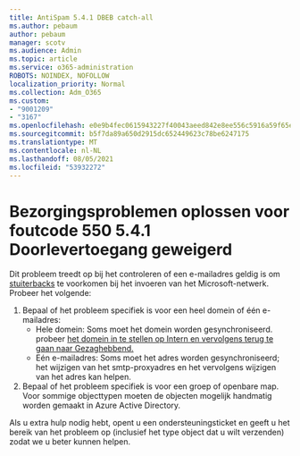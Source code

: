 ```yaml
---
title: AntiSpam 5.4.1 DBEB catch-all
ms.author: pebaum
author: pebaum
manager: scotv
ms.audience: Admin
ms.topic: article
ms.service: o365-administration
ROBOTS: NOINDEX, NOFOLLOW
localization_priority: Normal
ms.collection: Adm_O365
ms.custom:
- "9001209"
- "3167"
ms.openlocfilehash: e0e9b4fec0615943227f40043aeed842e8ee556c5916a59f65e79ce121ec9547
ms.sourcegitcommit: b5f7da89a650d2915dc652449623c78be6247175
ms.translationtype: MT
ms.contentlocale: nl-NL
ms.lasthandoff: 08/05/2021
ms.locfileid: "53932272"
---
```

# <a name="fix-delivery-issues-for-error-code-550-541-relay-access-denied"></a>Bezorgingsproblemen oplossen voor foutcode 550 5.4.1 Doorlevertoegang geweigerd

Dit probleem treedt op bij het controleren of een e-mailadres geldig is om [stuiterbacks](https://docs.microsoft.com/exchange/mail-flow-best-practices/use-directory-based-edge-blocking) te voorkomen bij het invoeren van het Microsoft-netwerk. Probeer het volgende:

1. Bepaal of het probleem specifiek is voor een heel domein of één e-mailadres:
    - Hele domein: Soms moet het domein worden gesynchroniseerd. probeer [het domein in te stellen op Intern en vervolgens terug te gaan naar Gezaghebbend.](https://docs.microsoft.com/exchange/mail-flow-best-practices/manage-accepted-domains/manage-accepted-domains)
    - Eén e-mailadres: Soms moet het adres worden gesynchroniseerd; het wijzigen van het smtp-proxyadres en het vervolgens wijzigen van het adres kan helpen.
2. Bepaal of het probleem specifiek is voor een groep of openbare map. Voor sommige objecttypen moeten de objecten mogelijk handmatig worden gemaakt in Azure Active Directory.

Als u extra hulp nodig hebt, opent u een ondersteuningsticket en geeft u het bereik van het probleem op (inclusief het type object dat u wilt verzenden) zodat we u beter kunnen helpen.